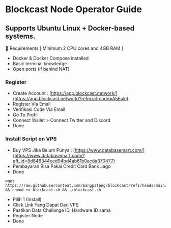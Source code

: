 # Blockcast Node Operator Guide

## Supports Ubuntu Linux + Docker-based systems.
🔧 Requirements [ Minimum 2 CPU cores and 4GB RAM ]

- Docker & Docker Compose installed
- Basic terminal knowledge
- Open ports (if behind NAT)

### Register

- Create Account : [https://app.blockcast.network/](https://app.blockcast.network/?referral-code=A5Eukl)
- Register Via Email
- Verifikasi Code Via Email
- Go To Profil
- Connect Wallet > Connect Twitter and Discord
- Done

### Install Script on VPS

- Buy VPS Jika Belum Punya : [https://www.databasemart.com/](https://www.databasemart.com/?aff_id=8d846344eed94bd4ab61b0acda370477)
- Pembayaran Bisa Pakai Credit Card Bank Jago
- Done

```
wget https://raw.githubusercontent.com/bangpateng/blockcast/refs/heads/main/blockcast.sh && chmod +x blockcast.sh && ./blockcast.sh
```
- Pilih 1 (Install)
- Click Link Yang Dapat Dari VPS
- Pastikan Data Challange ID, Hardware ID sama
- Register Node
- Done


